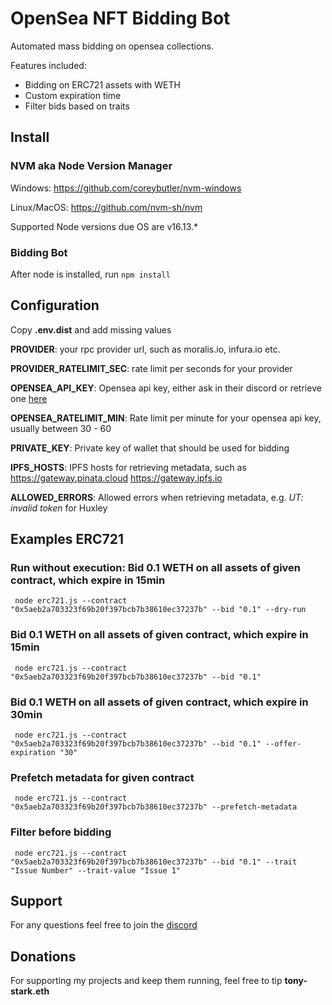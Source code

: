 # OpenSea NFT Bidding Bot
Automated mass bidding on opensea collections.

Features included:
- Bidding on ERC721 assets with WETH
- Custom expiration time 
- Filter bids based on traits
## Install
### NVM aka Node Version Manager
Windows: https://github.com/coreybutler/nvm-windows

Linux/MacOS: https://github.com/nvm-sh/nvm

Supported Node versions due OS are v16.13.*
### Bidding Bot
After node is installed, run `npm install`
## Configuration
Copy **.env.dist** and add missing values

**PROVIDER**: your rpc provider url, such as moralis.io, infura.io etc.

**PROVIDER_RATELIMIT_SEC**: rate limit per seconds for your provider

**OPENSEA_API_KEY**: Opensea api key, either ask in their discord or retrieve one [here](https://docs.opensea.io/reference/request-an-api-key)

**OPENSEA_RATELIMIT_MIN**: Rate limit per minute for your opensea api key, usually between 30 - 60

**PRIVATE_KEY**: Private key of wallet that should be used for bidding

**IPFS_HOSTS**: IPFS hosts for retrieving metadata, such as https://gateway.pinata.cloud https://gateway.ipfs.io

**ALLOWED_ERRORS**: Allowed errors when retrieving metadata, e.g. *UT: invalid token* for Huxley
## Examples ERC721
### Run without execution: Bid 0.1 WETH on all assets of given contract, which expire in 15min
```shell
 node erc721.js --contract "0x5aeb2a703323f69b20f397bcb7b38610ec37237b" --bid "0.1" --dry-run
```
### Bid 0.1 WETH on all assets of given contract, which expire in 15min
```shell
 node erc721.js --contract "0x5aeb2a703323f69b20f397bcb7b38610ec37237b" --bid "0.1"
```
### Bid 0.1 WETH on all assets of given contract, which expire in 30min
```shell
 node erc721.js --contract "0x5aeb2a703323f69b20f397bcb7b38610ec37237b" --bid "0.1" --offer-expiration "30"
```
### Prefetch metadata for given contract
```shell
 node erc721.js --contract "0x5aeb2a703323f69b20f397bcb7b38610ec37237b" --prefetch-metadata
```
### Filter before bidding
```shell
 node erc721.js --contract "0x5aeb2a703323f69b20f397bcb7b38610ec37237b" --bid "0.1" --trait "Issue Number" --trait-value "Issue 1"
```

## Support
For any questions feel free to join the [discord](https://discord.gg/PFYzMfqVfk)  

## Donations
For supporting my projects and keep them running, feel free to tip **tony-stark.eth**
